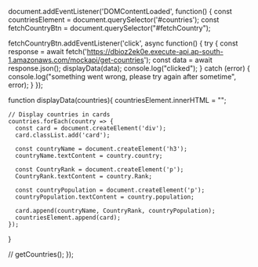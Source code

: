 <!--
document.addEventListener('DOMContentLoaded', function() {
  const fetchTodosBtn = document.getElementById('fetchTodosBtn');
  const todoList = document.getElementById('todoList');

  fetchTodosBtn.addEventListener('click', function() {
      fetchTodos();
  });

  function fetchTodos() {
      fetch('https://jsonplaceholder.typicode.com/todos')
          .then(response => response.json())
          .then(data => {
              displayTodos(data);
          })
          .catch(error => {
              console.error('Error fetching todos:', error);
          });
  }

  function displayTodos(todos) {
      todoList.innerHTML = ''; // Clear previous todos

      todos.forEach(todo => {
          const li = document.createElement('li');
          li.textContent = todo.title;
          todoList.appendChild(li);
      });
  }
}); -->

document.addEventListener('DOMContentLoaded', function() {
const countriesElement = document.querySelector('#countries');
const fetchCountryBtn = document.querySelector("#fetchCountry");

fetchCountryBtn.addEventListener('click', async function() {
try {
const response = await fetch('https://dbioz2ek0e.execute-api.ap-south-1.amazonaws.com/mockapi/get-countries');
const data = await response.json();
displayData(data);
console.log("clicked");
} catch (error) {
console.log("something went wrong, please try again after sometime", error);
}
});

function displayData(countries){
countriesElement.innerHTML = "";

    // Display countries in cards
    countries.forEach(country => {
      const card = document.createElement('div');
      card.classList.add('card');

      const countryName = document.createElement('h3');
      countryName.textContent = country.country;

      const CountryRank = document.createElement('p');
      CountryRank.textContent = country.Rank;

      const countryPopulation = document.createElement('p');
      countryPopulation.textContent = country.population;

      card.append(countryName, CountryRank, countryPopulation);
      countriesElement.append(card);
    });

}

// getCountries();
});
